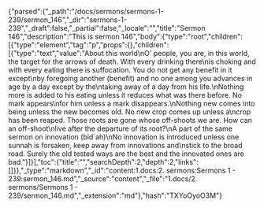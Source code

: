 {"parsed":{"_path":"/docs/sermons/sermons-1-239/sermon_146","_dir":"sermons-1-239","_draft":false,"_partial":false,"_locale":"","title":"Sermon 146","description":"This is sermon 146","body":{"type":"root","children":[{"type":"element","tag":"p","props":{},"children":[{"type":"text","value":"About this world\nO' people, you are, in this world, the target for the arrows of death. With every drinking there\nis choking and with every eating there is suffocation. You do not get any benefit in it except\nby foregoing another (benefit) and no one among you advances in age by a day except by the\ntaking away of a day from his life.\nNothing more is added to his eating unless it reduces what was there before. No mark appears\nfor him unless a mark disappears.\nNothing new comes into being unless the new becomes old. No new crop comes up unless a\ncrop has been reaped. Those roots are gone whose off-shoots we are. How can an off-shoot\nlive after the departure of its root?\nA part of the same sermon on innovation (bid`ah)\nNo innovation is introduced unless one sunnah is forsaken, keep away from innovations and\nstick to the broad road. Surely the old tested ways are the best and the innovated ones are bad."}]}],"toc":{"title":"","searchDepth":2,"depth":2,"links":[]}},"_type":"markdown","_id":"content:1.docs:2. sermons:Sermons 1 - 239:sermon_146.md","_source":"content","_file":"1.docs/2. sermons/Sermons 1 - 239/sermon_146.md","_extension":"md"},"hash":"TXYoOyoO3M"}
